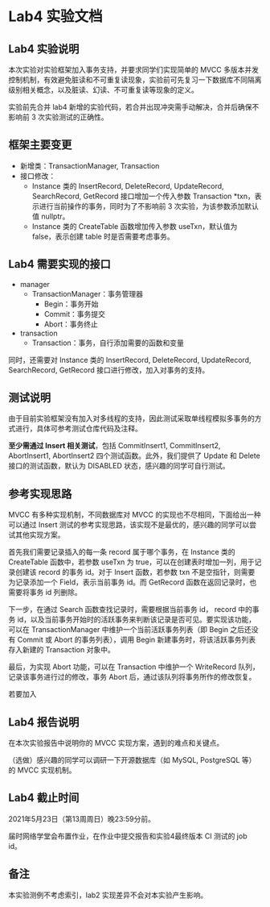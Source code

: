 # Lab4 实验文档

## Lab4 实验说明

本次实验对实验框架加入事务支持，并要求同学们实现简单的 MVCC 多版本并发控制机制，有效避免脏读和不可重复读现象，实验前可先复习一下数据库不同隔离级别相关概念，以及脏读、幻读、不可重复读等现象的定义。

实验前先合并 lab4 新增的实验代码，若合并出现冲突需手动解决，合并后确保不影响前 3 次实验测试的正确性。

## 框架主要变更

- 新增类：TransactionManager, Transaction
- 接口修改：
  - Instance 类的 InsertRecord, DeleteRecord, UpdateRecord, SearchRecord, GetRecord 接口增加一个传入参数 Transaction *txn，表示进行当前操作的事务，同时为了不影响前 3 次实验，为该参数添加默认值 nullptr。
  - Instance 类的 CreateTable 函数增加传入参数 useTxn，默认值为 false，表示创建 table 时是否需要考虑事务。

## Lab4 需要实现的接口

- manager
  - TransactionManager：事务管理器
    - Begin：事务开始
    - Commit：事务提交
    - Abort：事务终止
- transaction
  - Transaction：事务，自行添加需要的函数和变量

同时，还需要对 Instance 类的 InsertRecord, DeleteRecord, UpdateRecord, SearchRecord, GetRecord 接口进行修改，加入对事务的支持。

## 测试说明

由于目前实验框架没有加入对多线程的支持，因此测试采取单线程模拟多事务的方式进行，具体可参考测试仓库代码及注释。

**至少需通过 Insert 相关测试**，包括 CommitInsert1, CommitInsert2, AbortInsert1, AbortInsert2 四个测试函数。此外，我们提供了 Update 和 Delete 接口的测试函数，默认为 DISABLED 状态，感兴趣的同学可自行测试。

## 参考实现思路

MVCC 有多种实现机制，不同数据库对 MVCC 的实现也不尽相同，下面给出一种可以通过 Insert 测试的参考实现思路，该实现不是最优的，感兴趣的同学可以尝试其他实现方案。

首先我们需要记录插入的每一条 record 属于哪个事务，在 Instance 类的 CreateTable 函数中，若参数 useTxn 为 true，可以在创建表时增加一列，用于记录创建该 record 的事务 id。对于 Insert 函数，若参数 txn 不是空指针，则需要为记录添加一个 Field，表示当前事务 id。而 GetRecord 函数在返回记录时，也需要将事务 id 列删除。

下一步，在通过 Search 函数查找记录时，需要根据当前事务 id， record 中的事务 id，以及当前事务开始时的活跃事务来判断该记录是否可见。要实现该功能，可以在 TransactionManager 中维护一个当前活跃事务列表（即 Begin 之后还没有 Commit 或 Abort 的事务列表），调用 Begin 新建事务时，将该活跃事务列表存入新建的 Transaction 对象中。

最后，为实现 Abort 功能，可以在 Transaction 中维护一个 WriteRecord 队列，记录该事务进行过的修改，事务 Abort 后，通过该队列将事务所作的修改恢复。

若要加入

## Lab4 报告说明

在本次实验报告中说明你的 MVCC 实现方案，遇到的难点和关键点。

（选做）感兴趣的同学可以调研一下开源数据库（如 MySQL, PostgreSQL 等）的 MVCC 实现机制。

## Lab4 截止时间

2021年5月23日（第13周周日）晚23:59分前。

届时网络学堂会布置作业，在作业中提交报告和实验4最终版本 CI 测试的 job id。

## 备注

本实验测例不考虑索引，lab2 实现差异不会对本实验产生影响。

